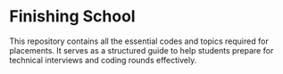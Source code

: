 # Finishing School

This repository contains all the essential codes and topics required for placements. It serves as a structured guide to help students prepare for technical interviews and coding rounds effectively.
